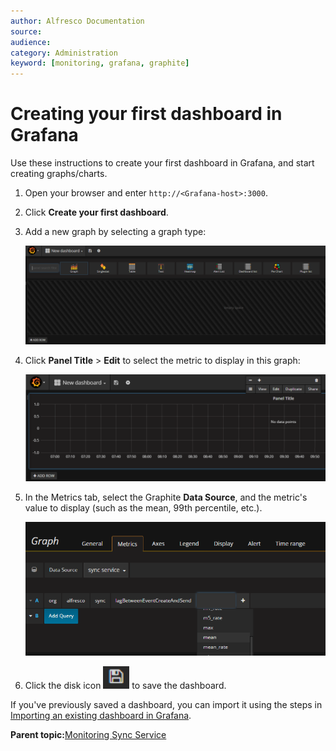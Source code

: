 ```yaml
---
author: Alfresco Documentation
source: 
audience: 
category: Administration
keyword: [monitoring, grafana, graphite]
---
```


# Creating your first dashboard in Grafana

Use these instructions to create your first dashboard in Grafana, and start creating graphs/charts.

1.  Open your browser and enter `http://<Grafana-host>:3000`.

2.  Click **Create your first dashboard**.

3.  Add a new graph by selecting a graph type:

    ![](../images/ds-monitor-dashboard-new.png)

4.  Click **Panel Title** \> **Edit** to select the metric to display in this graph:

    ![](../images/ds-monitor-panel-edit.png)

5.  In the Metrics tab, select the Graphite **Data Source**, and the metric's value to display \(such as the mean, 99th percentile, etc.\).

    ![](../images/ds-monitor-metrics.png)

6.  Click the disk icon ![](../images/disk-icon.png) to save the dashboard.


If you've previously saved a dashboard, you can import it using the steps in [Importing an existing dashboard in Grafana](ds-grafana-dash-import.md).

**Parent topic:**[Monitoring Sync Service](../concepts/desktop-sync-monitor.md)


